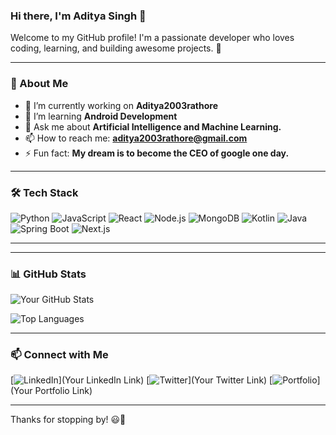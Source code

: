 ### Hi there, I'm Aditya Singh 👋

Welcome to my GitHub profile! I'm a passionate developer who loves coding, learning, and building awesome projects. 🚀

---

### 🌟 About Me
- 🔭 I’m currently working on **Aditya2003rathore**
- 🌱 I’m learning **Android Development**
- 💬 Ask me about **Artificial Intelligence and Machine Learning.**
- 📫 How to reach me: **aditya2003rathore@gmail.com**
- ⚡ Fun fact: **My dream is to become the CEO of google one day.**

---

### 🛠️ Tech Stack

![Python](https://img.shields.io/badge/Python-3776AB?style=for-the-badge&logo=python&logoColor=white)
![JavaScript](https://img.shields.io/badge/JavaScript-F7DF1E?style=for-the-badge&logo=javascript&logoColor=black)
![React](https://img.shields.io/badge/React-61DAFB?style=for-the-badge&logo=react&logoColor=black)
![Node.js](https://img.shields.io/badge/Node.js-339933?style=for-the-badge&logo=nodedotjs&logoColor=white)
![MongoDB](https://img.shields.io/badge/MongoDB-4EA94B?style=for-the-badge&logo=mongodb&logoColor=white)
![Kotlin](https://img.shields.io/badge/Kotlin-0095D5?style=for-the-badge&logo=kotlin&logoColor=white)
![Java](https://img.shields.io/badge/Java-007396?style=for-the-badge&logo=java&logoColor=white)
![Spring Boot](https://img.shields.io/badge/Spring_Boot-6DB33F?style=for-the-badge&logo=springboot&logoColor=white)
![Next.js](https://img.shields.io/badge/Next.js-000000?style=for-the-badge&logo=nextdotjs&logoColor=white)

---


---

### 📊 GitHub Stats

![Your GitHub Stats](https://github-readme-stats.vercel.app/api?username=Aditya2003rathore&show_icons=true&theme=tokyonight)

![Top Languages](https://github-readme-stats.vercel.app/api/top-langs/?username=Aditya2003rathore&layout=compact&theme=tokyonight)

---

### 📫 Connect with Me

[![LinkedIn](https://img.shields.io/badge/LinkedIn-0077B5?style=for-the-badge&logo=linkedin&logoColor=white)](Your LinkedIn Link)
[![Twitter](https://img.shields.io/badge/Twitter-1DA1F2?style=for-the-badge&logo=twitter&logoColor=white)](Your Twitter Link)
[![Portfolio](https://img.shields.io/badge/Portfolio-000000?style=for-the-badge&logo=vercel&logoColor=white)](Your Portfolio Link)

---

Thanks for stopping by! 😃🎉

